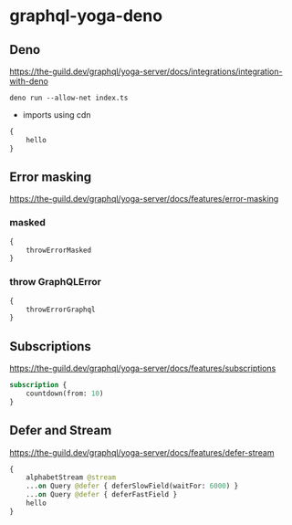 # graphql-yoga-deno

## Deno

https://the-guild.dev/graphql/yoga-server/docs/integrations/integration-with-deno

`deno run --allow-net index.ts`

- imports using cdn

```graphql
{
    hello
}
```

## Error masking

https://the-guild.dev/graphql/yoga-server/docs/features/error-masking

### masked

```graphql
{
    throwErrorMasked
}
```

### throw GraphQLError

```graphql
{
    throwErrorGraphql
}
```

## Subscriptions

https://the-guild.dev/graphql/yoga-server/docs/features/subscriptions

```graphql
subscription {
    countdown(from: 10)
}
```

## Defer and Stream

https://the-guild.dev/graphql/yoga-server/docs/features/defer-stream

```graphql
{
    alphabetStream @stream
    ...on Query @defer { deferSlowField(waitFor: 6000) }
    ...on Query @defer { deferFastField }
    hello
}
```
